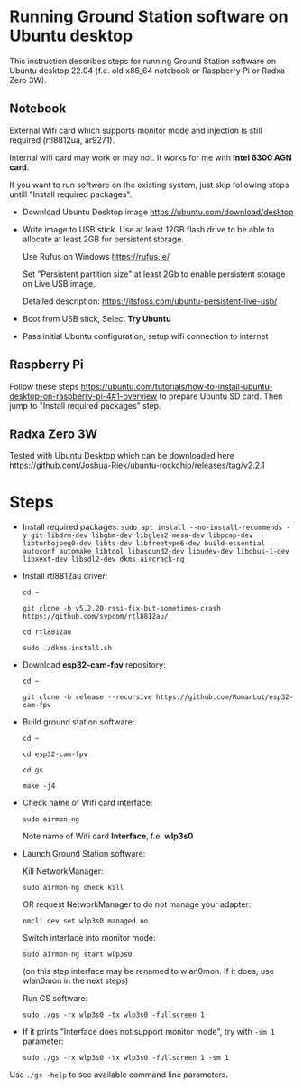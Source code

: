 
# Running Ground Station software on Ubuntu desktop

This instruction describes steps for running Ground Station software on Ubuntu desktop 22.04 (f.e. old x86_64 notebook or Raspberry Pi or Radxa Zero 3W).

## Notebook 

External Wifi card which supports monitor mode and injection is still required (rtl8812ua, ar9271). 

Internal wifi card may work or may not. It works for me with **Intel 6300 AGN card**.

If you want to run software on the existing system, just skip following steps untill "Install required packages".

* Download Ubuntu Desktop image https://ubuntu.com/download/desktop

* Write image to USB stick. Use at least 12GB flash drive to be able to allocate at least 2GB for persistent storage.
 
   Use Rufus on Windows https://rufus.ie/ 

   Set "Persistent partition size" at least 2Gb to enable persistent storage on Live USB image.

   Detailed description: https://itsfoss.com/ubuntu-persistent-live-usb/

* Boot from USB stick, Select **Try Ubuntu**

* Pass initial Ubuntu configuration, setup wifi connection to internet


## Raspberry Pi

Follow these steps https://ubuntu.com/tutorials/how-to-install-ubuntu-desktop-on-raspberry-pi-4#1-overview to prepare Ubuntu SD card. Then jump to "Install required packages" step.


## Radxa Zero 3W

Tested with Ubuntu Desktop which can be downloaded here https://github.com/Joshua-Riek/ubuntu-rockchip/releases/tag/v2.2.1


# Steps 

* Install required packages: ```sudo apt install --no-install-recommends -y git libdrm-dev libgbm-dev libgles2-mesa-dev libpcap-dev libturbojpeg0-dev libts-dev libfreetype6-dev build-essential autoconf automake libtool libasound2-dev libudev-dev libdbus-1-dev libxext-dev libsdl2-dev dkms aircrack-ng```

* Install rtl8812au driver:

  ```cd ~```

  ```git clone -b v5.2.20-rssi-fix-but-sometimes-crash https://github.com/svpcom/rtl8812au/```

  ```cd rtl8812au```

  ```sudo ./dkms-install.sh```

* Download **esp32-cam-fpv** repository:
 
  ```cd ~```
 
  ```git clone -b release --recursive https://github.com/RomanLut/esp32-cam-fpv```

* Build ground station software:

  ```cd ~```

  ```cd esp32-cam-fpv```

  ```cd gs```

  ```make -j4```

* Check name of Wifi card interface:

  ```sudo airmon-ng```

   Note name of Wifi card **Interface**, f.e. **wlp3s0**

* Launch Ground Station software:

  Kill NetworkManager:
  
   ```sudo airmon-ng check kill```

   OR request NetworkManager to do not manage your adapter:

   ```nmcli dev set wlp3s0 managed no```

  Switch interface into monitor mode:  

  ```sudo airmon-ng start wlp3s0```

     (on this step interface may be renamed to wlan0mon. If it does, use wlan0mon in the next steps)

  Run GS software:
  
   ```sudo ./gs -rx wlp3s0 -tx wlp3s0 -fullscreen 1```

* If it prints "Interface does not support monitor mode", try with  ```-sm 1``` parameter:

   ```sudo ./gs -rx wlp3s0 -tx wlp3s0 -fullscreen 1 -sm 1```

Use ```./gs -help``` to see available command line parameters.
